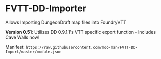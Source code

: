 # FVTT-DD-Importer
Allows Importing DungeonDraft map files into FoundryVTT

**Version 0.51**: Utilizes DD 0.9.1.1's VTT specific export function - Includes Cave Walls now!

Manifest: `https://raw.githubusercontent.com/moo-man/FVTT-DD-Import/master/module.json`
